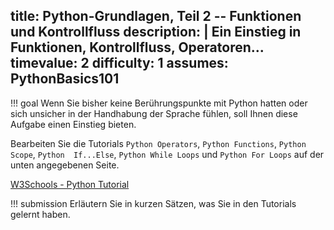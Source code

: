 title: Python-Grundlagen, Teil 2 -- Funktionen und Kontrollfluss
description: |
  Ein Einstieg in Funktionen, Kontrollfluss, Operatoren...
timevalue: 2
difficulty: 1
assumes: PythonBasics101
---
!!! goal
    Wenn Sie bisher keine Berührungspunkte mit Python hatten oder sich unsicher in der 
    Handhabung der Sprache fühlen, soll Ihnen diese Aufgabe einen Einstieg bieten. 

Bearbeiten Sie die Tutorials `Python Operators`, `Python Functions`, `Python Scope`, `Python 
If...Else`, `Python While Loops` und `Python For Loops` auf der unten angegebenen Seite. 

[W3Schools - Python Tutorial](https://www.w3schools.com/python/default.asp)

!!! submission
    Erläutern Sie in kurzen Sätzen, was Sie in den Tutorials gelernt haben.
